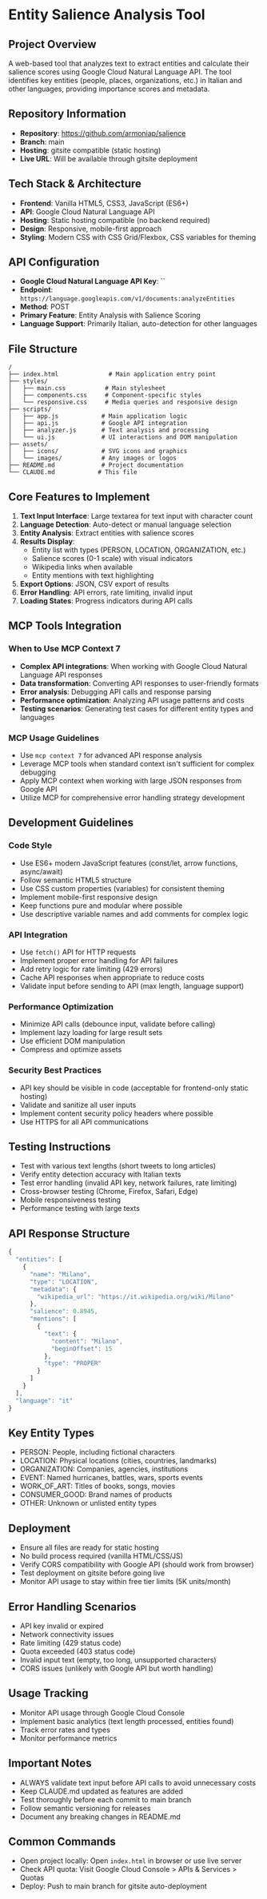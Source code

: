 # Entity Salience Analysis Tool

## Project Overview
A web-based tool that analyzes text to extract entities and calculate their salience scores using Google Cloud Natural Language API. The tool identifies key entities (people, places, organizations, etc.) in Italian and other languages, providing importance scores and metadata.

## Repository Information
- **Repository**: https://github.com/armoniap/salience
- **Branch**: main
- **Hosting**: gitsite compatible (static hosting)
- **Live URL**: Will be available through gitsite deployment

## Tech Stack & Architecture
- **Frontend**: Vanilla HTML5, CSS3, JavaScript (ES6+)
- **API**: Google Cloud Natural Language API
- **Hosting**: Static hosting compatible (no backend required)
- **Design**: Responsive, mobile-first approach
- **Styling**: Modern CSS with CSS Grid/Flexbox, CSS variables for theming

## API Configuration
- **Google Cloud Natural Language API Key**: ``
- **Endpoint**: `https://language.googleapis.com/v1/documents:analyzeEntities`
- **Method**: POST
- **Primary Feature**: Entity Analysis with Salience Scoring
- **Language Support**: Primarily Italian, auto-detection for other languages

## File Structure
```
/
├── index.html              # Main application entry point
├── styles/
│   ├── main.css           # Main stylesheet
│   ├── components.css     # Component-specific styles
│   └── responsive.css     # Media queries and responsive design
├── scripts/
│   ├── app.js            # Main application logic
│   ├── api.js            # Google API integration
│   ├── analyzer.js       # Text analysis and processing
│   └── ui.js             # UI interactions and DOM manipulation
├── assets/
│   ├── icons/            # SVG icons and graphics
│   └── images/           # Any images or logos
├── README.md             # Project documentation
└── CLAUDE.md            # This file
```

## Core Features to Implement
1. **Text Input Interface**: Large textarea for text input with character count
2. **Language Detection**: Auto-detect or manual language selection
3. **Entity Analysis**: Extract entities with salience scores
4. **Results Display**: 
   - Entity list with types (PERSON, LOCATION, ORGANIZATION, etc.)
   - Salience scores (0-1 scale) with visual indicators
   - Wikipedia links when available
   - Entity mentions with text highlighting
5. **Export Options**: JSON, CSV export of results
6. **Error Handling**: API errors, rate limiting, invalid input
7. **Loading States**: Progress indicators during API calls

## MCP Tools Integration

### When to Use MCP Context 7
- **Complex API integrations**: When working with Google Cloud Natural Language API responses
- **Data transformation**: Converting API responses to user-friendly formats
- **Error analysis**: Debugging API calls and response parsing
- **Performance optimization**: Analyzing API usage patterns and costs
- **Testing scenarios**: Generating test cases for different entity types and languages

### MCP Usage Guidelines
- Use `mcp context 7` for advanced API response analysis
- Leverage MCP tools when standard context isn't sufficient for complex debugging
- Apply MCP context when working with large JSON responses from Google API
- Utilize MCP for comprehensive error handling strategy development

## Development Guidelines

### Code Style
- Use ES6+ modern JavaScript features (const/let, arrow functions, async/await)
- Follow semantic HTML5 structure
- Use CSS custom properties (variables) for consistent theming
- Implement mobile-first responsive design
- Keep functions pure and modular where possible
- Use descriptive variable names and add comments for complex logic

### API Integration
- Use `fetch()` API for HTTP requests
- Implement proper error handling for API failures
- Add retry logic for rate limiting (429 errors)
- Cache API responses when appropriate to reduce costs
- Validate input before sending to API (max length, language support)

### Performance Optimization
- Minimize API calls (debounce input, validate before calling)
- Implement lazy loading for large result sets
- Use efficient DOM manipulation
- Compress and optimize assets

### Security Best Practices
- API key should be visible in code (acceptable for frontend-only static hosting)
- Validate and sanitize all user inputs
- Implement content security policy headers where possible
- Use HTTPS for all API communications

## Testing Instructions
- Test with various text lengths (short tweets to long articles)
- Verify entity detection accuracy with Italian texts
- Test error handling (invalid API key, network failures, rate limiting)
- Cross-browser testing (Chrome, Firefox, Safari, Edge)
- Mobile responsiveness testing
- Performance testing with large texts

## API Response Structure
```javascript
{
  "entities": [
    {
      "name": "Milano",
      "type": "LOCATION",
      "metadata": {
        "wikipedia_url": "https://it.wikipedia.org/wiki/Milano"
      },
      "salience": 0.8945,
      "mentions": [
        {
          "text": {
            "content": "Milano",
            "beginOffset": 15
          },
          "type": "PROPER"
        }
      ]
    }
  ],
  "language": "it"
}
```

## Key Entity Types
- PERSON: People, including fictional characters
- LOCATION: Physical locations (cities, countries, landmarks)
- ORGANIZATION: Companies, agencies, institutions
- EVENT: Named hurricanes, battles, wars, sports events
- WORK_OF_ART: Titles of books, songs, movies
- CONSUMER_GOOD: Brand names of products
- OTHER: Unknown or unlisted entity types

## Deployment
- Ensure all files are ready for static hosting
- No build process required (vanilla HTML/CSS/JS)
- Verify CORS compatibility with Google API (should work from browser)
- Test deployment on gitsite before going live
- Monitor API usage to stay within free tier limits (5K units/month)

## Error Handling Scenarios
- API key invalid or expired
- Network connectivity issues
- Rate limiting (429 status code)
- Quota exceeded (403 status code)
- Invalid input text (empty, too long, unsupported characters)
- CORS issues (unlikely with Google API but worth handling)

## Usage Tracking
- Monitor API usage through Google Cloud Console
- Implement basic analytics (text length processed, entities found)
- Track error rates and types
- Monitor performance metrics

## Important Notes
- ALWAYS validate text input before API calls to avoid unnecessary costs
- Keep CLAUDE.md updated as features are added
- Test thoroughly before each commit to main branch
- Follow semantic versioning for releases
- Document any breaking changes in README.md

## Common Commands
- Open project locally: Open `index.html` in browser or use live server
- Check API quota: Visit Google Cloud Console > APIs & Services > Quotas
- Deploy: Push to main branch for gitsite auto-deployment